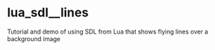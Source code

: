 # lua_sdl__lines
Tutorial and demo of using SDL from Lua that shows flying lines over a background image
